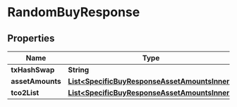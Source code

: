 

# RandomBuyResponse


## Properties

| Name | Type | Description | Notes |
|------------ | ------------- | ------------- | -------------|
|**txHashSwap** | **String** |  |  |
|**assetAmounts** | [**List&lt;SpecificBuyResponseAssetAmountsInner&gt;**](SpecificBuyResponseAssetAmountsInner.md) |  |  |
|**tco2List** | [**List&lt;SpecificBuyResponseAssetAmountsInner&gt;**](SpecificBuyResponseAssetAmountsInner.md) |  |  [optional] |



